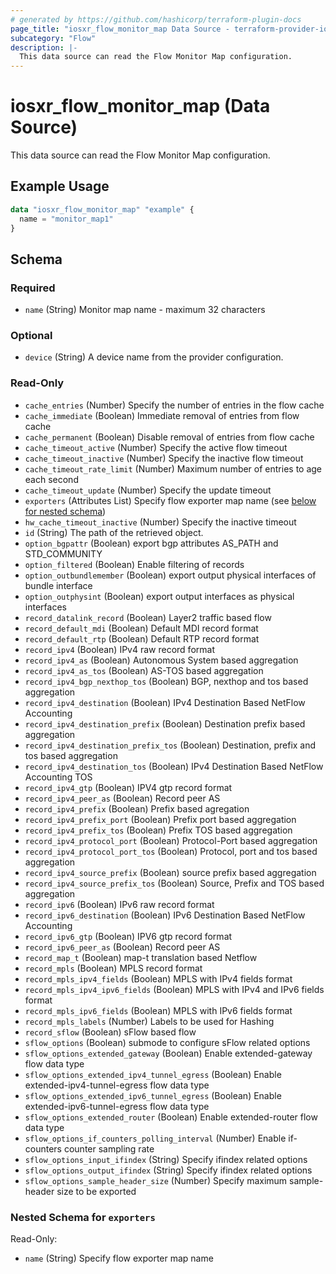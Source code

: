 ```yaml
---
# generated by https://github.com/hashicorp/terraform-plugin-docs
page_title: "iosxr_flow_monitor_map Data Source - terraform-provider-iosxr"
subcategory: "Flow"
description: |-
  This data source can read the Flow Monitor Map configuration.
---
```


# iosxr_flow_monitor_map (Data Source)

This data source can read the Flow Monitor Map configuration.

## Example Usage

```terraform
data "iosxr_flow_monitor_map" "example" {
  name = "monitor_map1"
}
```

<!-- schema generated by tfplugindocs -->
## Schema

### Required

- `name` (String) Monitor map name - maximum 32 characters

### Optional

- `device` (String) A device name from the provider configuration.

### Read-Only

- `cache_entries` (Number) Specify the number of entries in the flow cache
- `cache_immediate` (Boolean) Immediate removal of entries from flow cache
- `cache_permanent` (Boolean) Disable removal of entries from flow cache
- `cache_timeout_active` (Number) Specify the active flow timeout
- `cache_timeout_inactive` (Number) Specify the inactive flow timeout
- `cache_timeout_rate_limit` (Number) Maximum number of entries to age each second
- `cache_timeout_update` (Number) Specify the update timeout
- `exporters` (Attributes List) Specify flow exporter map name (see [below for nested schema](#nestedatt--exporters))
- `hw_cache_timeout_inactive` (Number) Specify the inactive timeout
- `id` (String) The path of the retrieved object.
- `option_bgpattr` (Boolean) export bgp attributes AS_PATH and STD_COMMUNITY
- `option_filtered` (Boolean) Enable filtering of records
- `option_outbundlemember` (Boolean) export output physical interfaces of bundle interface
- `option_outphysint` (Boolean) export output interfaces as physical interfaces
- `record_datalink_record` (Boolean) Layer2 traffic based flow
- `record_default_mdi` (Boolean) Default MDI record format
- `record_default_rtp` (Boolean) Default RTP record format
- `record_ipv4` (Boolean) IPv4 raw record format
- `record_ipv4_as` (Boolean) Autonomous System based aggregation
- `record_ipv4_as_tos` (Boolean) AS-TOS based aggregation
- `record_ipv4_bgp_nexthop_tos` (Boolean) BGP, nexthop and tos based aggregation
- `record_ipv4_destination` (Boolean) IPv4 Destination Based NetFlow Accounting
- `record_ipv4_destination_prefix` (Boolean) Destination prefix based aggregation
- `record_ipv4_destination_prefix_tos` (Boolean) Destination, prefix and tos based aggregation
- `record_ipv4_destination_tos` (Boolean) IPv4 Destination Based NetFlow Accounting TOS
- `record_ipv4_gtp` (Boolean) IPV4 gtp record format
- `record_ipv4_peer_as` (Boolean) Record peer AS
- `record_ipv4_prefix` (Boolean) Prefix based agregation
- `record_ipv4_prefix_port` (Boolean) Prefix port based aggregation
- `record_ipv4_prefix_tos` (Boolean) Prefix TOS based aggregation
- `record_ipv4_protocol_port` (Boolean) Protocol-Port based aggregation
- `record_ipv4_protocol_port_tos` (Boolean) Protocol, port and tos based aggregation
- `record_ipv4_source_prefix` (Boolean) source prefix based aggregation
- `record_ipv4_source_prefix_tos` (Boolean) Source, Prefix and TOS based aggregation
- `record_ipv6` (Boolean) IPv6 raw record format
- `record_ipv6_destination` (Boolean) IPv6 Destination Based NetFlow Accounting
- `record_ipv6_gtp` (Boolean) IPV6 gtp record format
- `record_ipv6_peer_as` (Boolean) Record peer AS
- `record_map_t` (Boolean) map-t translation based Netflow
- `record_mpls` (Boolean) MPLS record format
- `record_mpls_ipv4_fields` (Boolean) MPLS with IPv4 fields format
- `record_mpls_ipv4_ipv6_fields` (Boolean) MPLS with IPv4 and IPv6 fields format
- `record_mpls_ipv6_fields` (Boolean) MPLS with IPv6 fields format
- `record_mpls_labels` (Number) Labels to be used for Hashing
- `record_sflow` (Boolean) sFlow based flow
- `sflow_options` (Boolean) submode to configure sFlow related options
- `sflow_options_extended_gateway` (Boolean) Enable extended-gateway flow data type
- `sflow_options_extended_ipv4_tunnel_egress` (Boolean) Enable extended-ipv4-tunnel-egress flow data type
- `sflow_options_extended_ipv6_tunnel_egress` (Boolean) Enable extended-ipv6-tunnel-egress flow data type
- `sflow_options_extended_router` (Boolean) Enable extended-router flow data type
- `sflow_options_if_counters_polling_interval` (Number) Enable if-counters counter sampling rate
- `sflow_options_input_ifindex` (String) Specify ifindex related options
- `sflow_options_output_ifindex` (String) Specify ifindex related options
- `sflow_options_sample_header_size` (Number) Specify maximum sample-header size to be exported

<a id="nestedatt--exporters"></a>
### Nested Schema for `exporters`

Read-Only:

- `name` (String) Specify flow exporter map name
